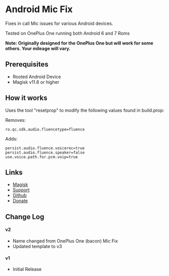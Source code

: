# Android Mic Fix
Fixes in call Mic issues for various Android devices.

Tested on OnePlus One running both Android 6 and 7 Roms

**Note: Originally designed for the OnePlus One but will work for some others. Your mileage will vary.**

## Prerequisites
* Rooted Android Device
* Magisk v11.6 or higher

## How it works
Uses the tool "resetprop" to modify the following values found in build.prop:

Removes:

	ro.qc.sdk.audio.fluencetype=fluence

Adds:

	persist.audio.fluence.voicerec=true  
	persist.audio.fluence.speaker=false  
	use.voice.path.for.pcm.voip=true

## Links
* [Magisk](http://forum.xda-developers.com/apps/magisk/official-magisk-v7-universal-systemless-t3473445)
* [Support](http://forum.xda-developers.com/apps/magisk/module-oneplus-one-bacon-mic-fix-t3503128)
* [Github](https://github.com/Magisk-Modules-Repo/bacon-mic-fix)
* [Donate](https://www.paypal.me/Nomelas)

## Change Log 
#### v2
* Name changed from OnePlus One (bacon) Mic Fix
* Updated template to v3
#### v1
* Initial Release
